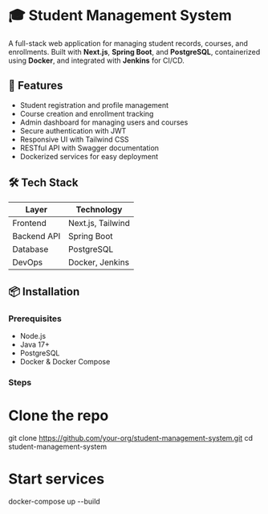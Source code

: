 # 🎓 Student Management System

A full-stack web application for managing student records, courses, and enrollments. Built with **Next.js**, **Spring Boot**, and **PostgreSQL**, containerized using **Docker**, and integrated with **Jenkins** for CI/CD.

## 🚀 Features

- Student registration and profile management
- Course creation and enrollment tracking
- Admin dashboard for managing users and courses
- Secure authentication with JWT
- Responsive UI with Tailwind CSS
- RESTful API with Swagger documentation
- Dockerized services for easy deployment

## 🛠️ Tech Stack

| Layer       | Technology        |
|-------------|-------------------|
| Frontend    | Next.js, Tailwind |
| Backend API | Spring Boot       |
| Database    | PostgreSQL        |
| DevOps      | Docker, Jenkins   |

## 📦 Installation

### Prerequisites
- Node.js
- Java 17+
- PostgreSQL
- Docker & Docker Compose

### Steps
# Clone the repo
git clone https://github.com/your-org/student-management-system.git
cd student-management-system

# Start services
docker-compose up --build
